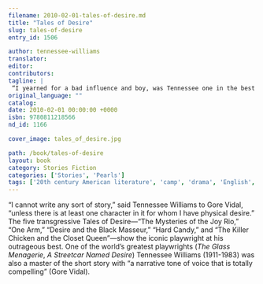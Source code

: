 ```yaml
---
filename: 2010-02-01-tales-of-desire.md
title: "Tales of Desire"
slug: tales-of-desire
entry_id: 1506

author: tennessee-williams
translator: 
editor: 
contributors: 
tagline: |
 “I yearned for a bad influence and boy, was Tennessee one in the best sense of the word: joyous, alarming, sexually confusing and dangerously funny.”— John Waters
original_language: ""
catalog: 
date: 2010-02-01 00:00:00 +0000 
isbn: 9780811218566
nd_id: 1166

cover_image: tales_of_desire.jpg

path: /book/tales-of-desire
layout: book
category: Stories Fiction
categories: ['Stories', 'Pearls']
tags: ['20th century American literature', 'camp', 'drama', 'English', 'Pearl Series', 'sex', 'southern writers', 'United States']
---
```

“I cannot write any sort of story,” said Tennessee Williams to Gore Vidal, “unless there is at least one character in it for whom I have physical desire.” The five transgressive Tales of Desire—“The Mysteries of the Joy Rio,” “One Arm,” “Desire and the Black Masseur,” “Hard Candy,” and “The Killer Chicken and the Closet Queen”—show the iconic playwright at his outrageous best. One of the world’s greatest playwrights (*The Glass Menagerie*, *A Streetcar Named Desire*) Tennessee Williams (1911-1983) was also a master of the short story with “a narrative tone of voice that is totally compelling” (Gore Vidal).






